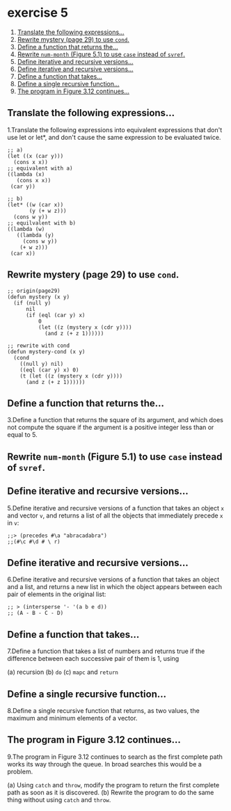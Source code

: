 

# exercise 5

1.  [Translate the following expressions&#x2026;](#org63b4db4)
2.  [Rewrite mystery (page 29) to use `cond`.](#org42bbaeb)
3.  [Define a function that returns the&#x2026;](#orgb986b21)
4.  [Rewrite `num-month` (Figure 5.1) to use `case` instead of `svref`.](#org442a50c)
5.  [Define iterative and recursive versions&#x2026;](#org4ada175)
6.  [Define iterative and recursive versions&#x2026;](#org5d888a9)
7.  [Define a function that takes&#x2026;](#org093f821)
8.  [Define a single recursive function&#x2026;](#orga9e4ca6)
9.  [The program in Figure 3.12 continues&#x2026;](#org4fc5744)


<a id="org63b4db4"></a>

## Translate the following expressions&#x2026;

1.Translate the following expressions into equivalent expressions that don't use let or let\*, and don't cause the same expression to be evaluated twice.

    ;; a)
    (let ((x (car y)))
      (cons x x))
    ;; equivalent with a)
    ((lambda (x)
       (cons x x))
     (car y))
    
    ;; b)
    (let* ((w (car x))
           (y (+ w z)))
      (cons w y))
    ;; equilvalent with b)
    ((lambda (w)
       ((lambda (y)
         (cons w y))
        (+ w z)))
     (car x))


<a id="org42bbaeb"></a>

## Rewrite mystery (page 29) to use `cond`.

    ;; origin(page29)
    (defun mystery (x y)
      (if (null y)
          nil
          (if (eql (car y) x)
              0
              (let ((z (mystery x (cdr y))))
                (and z (+ z 1))))))

    ;; rewrite with cond
    (defun mystery-cond (x y)
      (cond
        ((null y) nil)
        ((eql (car y) x) 0)
        (t (let ((z (mystery x (cdr y))))
          (and z (+ z 1))))))


<a id="orgb986b21"></a>

## Define a function that returns the&#x2026;

3.Define a function that returns the square of its argument, and which does not compute the square if the argument is a positive integer less than or equal to 5.


<a id="org442a50c"></a>

## Rewrite `num-month` (Figure 5.1) to use `case` instead of `svref`.


<a id="org4ada175"></a>

## Define iterative and recursive versions&#x2026;

5.Define iterative and recursive versions of a function that takes an object `x` and vector `v`, and returns a list of all the objects that immediately precede `x` in `v`:

    ;;> (precedes #\a "abracadabra")
    ;;(#\c #\d # \ r)


<a id="org5d888a9"></a>

## Define iterative and recursive versions&#x2026;

6.Define iterative and recursive versions of a function that takes an object and a list, and returns a new list in which the object appears between each pair of elements in the original list:

    ;; > (intersperse '- '(a b e d))
    ;; (A - B - C - D)


<a id="org093f821"></a>

## Define a function that takes&#x2026;

7.Define a function that takes a list of numbers and returns true if the
difference between each successive pair of them is 1, using

(a) recursion
(b) `do`
(c) `mapc` and `return`


<a id="orga9e4ca6"></a>

## Define a single recursive function&#x2026;

8.Define a single recursive function that returns, as two values, the maximum and minimum elements of a vector.


<a id="org4fc5744"></a>

## The program in Figure 3.12 continues&#x2026;

9.The program in Figure 3.12 continues to search as the first complete
path works its way through the queue. In broad searches this would be
a problem.

(a) Using `catch` and `throw`, modify the program to return the first complete path as soon as it is discovered.
(b) Rewrite the program to do the same thing without using `catch` and `throw`.

